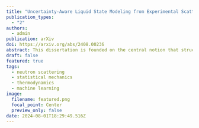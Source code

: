 ```yaml
---
title: "Uncertainty-Aware Liquid State Modeling from Experimental Scattering Measurements"
publication_types:
  - "2"
authors:
  - admin
publication: arXiv
doi: https://arxiv.org/abs/2408.00236
abstract: This dissertation is founded on the central notion that structural correlations in dense fluids, such as dense gases, liquids, and glasses, are directly related to fundamental interatomic forces. This relationship was identified early in the development of statistical theories of fluids through the mathematical formulations of Gibbs in the 1910s. However, it took nearly 80 years before practical implementations of structure-based theories became widely used for interpreting and understanding the atomic structures of fluids from experimental X-ray and neutron scattering data. The breakthrough in successfully applying structure-potential relations is largely attributed to the advancements in molecular mechanics simulations and the enhancement of computational resources. Despite advancements in understanding the relationship between structure and interatomic forces, a significant gap remains. Current techniques for interpreting experimental scattering measurements are widely used, yet there is little evidence that they yield physically accurate predictions for interatomic forces. In fact, it is generally assumed that these methods produce interatomic forces that poorly model the atomistic and thermodynamic behavior of fluids, rendering them unreliable and non-transferable. This thesis aims to address these limitations by refining the statistical theory, computational methods, and philosophical approach to structure-based analyses, thereby developing more robust and accurate techniques for characterizing structure-potential relationships. 
draft: false
featured: true
tags:
  - neutron scattering
  - statistical mechanics
  - thermodynamics
  - machine learning
image:
  filename: featured.png
  focal_point: Center
  preview_only: false
date: 2024-08-01T18:29:49.516Z
---
```


